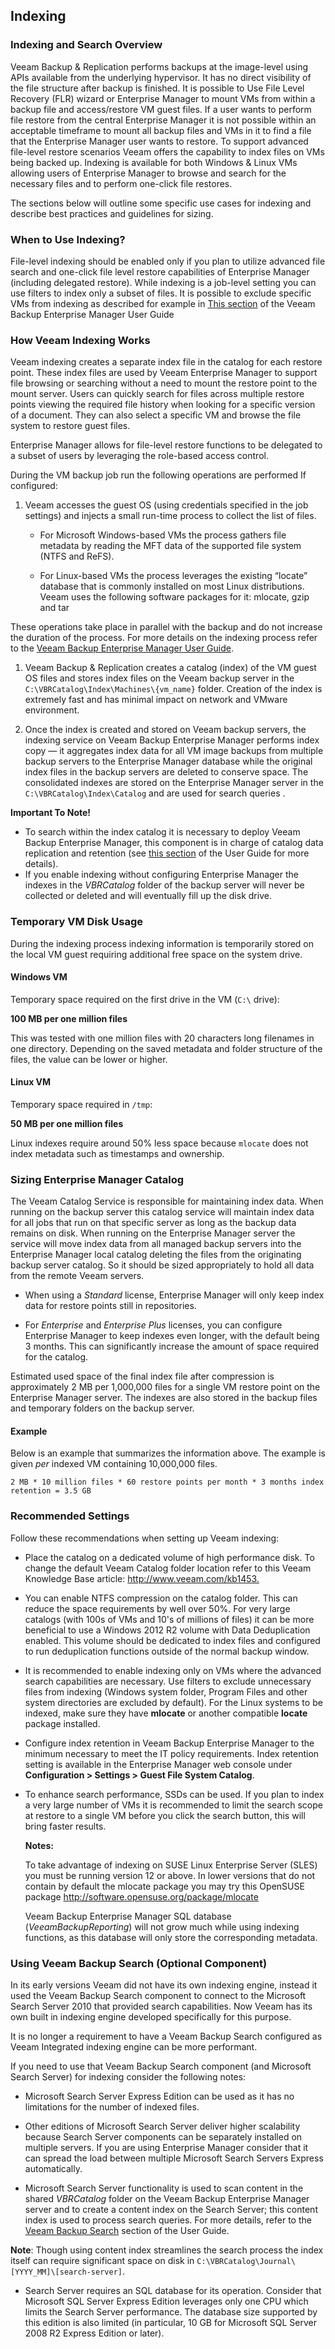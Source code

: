 <!--- This was last Changed 03-05-17 by PS --->
## Indexing

### Indexing and Search Overview

Veeam Backup & Replication performs backups at the image-level using
APIs available from the underlying hypervisor. It has no direct
visibility of the file structure after backup is finished. It
is possible to Use File Level Recovery (FLR) wizard or Enterprise Manager to mount VMs from
within a backup file and access/restore VM guest files.
If a user wants to perform file restore from the central Enterprise
Manager it is not possible within an acceptable timeframe to mount all
backup files and VMs in it to find a file that the Enterprise Manager
user wants to restore.
To support advanced file-level restore scenarios Veeam offers the
capability to index files on VMs being backed up. Indexing is available
for both Windows & Linux VMs allowing users of Enterprise Manager to browse and search for the necessary files and to perform one-click file restores.

The sections below will outline some specific use cases for indexing and describe best practices and
guidelines for sizing.


### When to Use Indexing?

File-level indexing should be enabled only if you plan to utilize
advanced file search and one-click file level restore capabilities of
Enterprise Manager (including delegated restore). While
indexing is a job-level setting you can use filters to index only a
subset of files. It is possible to exclude specific VMs from
indexing as described for example in [This section](https://helpcenter.veeam.com/backup/em/indexing_hiw.html)
of the Veeam Backup Enterprise Manager User Guide

### How Veeam Indexing Works

Veeam indexing creates a separate index file in the catalog for each restore point.
These index files are used by Veeam Enterprise Manager to support
file browsing or searching without a need to mount the restore point to
the mount server. Users can quickly search for files across
multiple restore points viewing the required file history when looking for
a specific version of a document. They can also select a specific VM and
browse the file system to restore guest files.

Enterprise Manager allows for file-level restore
functions to be delegated to a subset of users by leveraging the
role-based access control.

During the VM backup job run the following operations are performed If configured:

1.  Veeam accesses the guest OS (using credentials specified in the
    job settings) and injects a small run-time process to collect the
    list of files.

    -   For Microsoft Windows-based VMs the process gathers file
        metadata by reading the MFT data of the supported file system
        (NTFS and ReFS).

    -   For Linux-based VMs the process leverages the existing “locate”
        database that is commonly installed on most Linux distributions. Veeam uses the following software packages for it: mlocate, gzip and tar

These operations take place in parallel with the backup and do not
increase the duration of the process. For more details on the indexing
process refer to the [Veeam Backup Enterprise Manager User Guide](https://helpcenter.veeam.com/docs/backup/em/introduction.html?ver=95).

1.  Veeam Backup & Replication creates a catalog (index) of the VM guest
    OS files and stores index files on the Veeam backup server in the
    `C:\VBRCatalog\Index\Machines\{vm_name}` folder. Creation of the index
    is extremely fast and has minimal impact on network and
    VMware environment.

2.  Once the index is created and stored on Veeam backup servers, the
    indexing service on Veeam Backup Enterprise Manager performs index
    copy — it aggregates index data for all VM image backups from
    multiple backup servers to the Enterprise Manager database while the original index files in the backup servers are deleted to conserve space.
    The consolidated indexes are stored on the Enterprise Manager server in the `C:\VBRCatalog\Index\Catalog` and are used for search queries .


**Important To Note!**
- To search within the index catalog it is necessary to
deploy Veeam Backup Enterprise Manager, this component is in charge
of catalog data replication and retention (see [this section](https://helpcenter.veeam.com/docs/backup/em/veeam_backup_catalog.html?ver=95) of the User Guide for more details).
- If you enable indexing without configuring Enterprise Manager the indexes in the *VBRCatalog* folder of the backup server will never be collected or deleted and will eventually fill up the disk drive.


### Temporary VM Disk Usage

During the indexing process indexing information is
temporarily stored on the local VM guest requiring additional free
space on the system drive.

#### Windows VM
Temporary space required on the first drive in the VM (`С:\` drive):

**100 MB per one million files**

This was tested with one million
files with 20 characters long filenames in one directory. Depending on the saved
metadata and folder structure of the files, the value can be lower or
higher.

#### Linux VM
Temporary space required in `/tmp`:

**50 MB per one million files**

Linux indexes require
around 50% less space because `mlocate` does not index
metadata such as timestamps and ownership.

### Sizing Enterprise Manager Catalog

The Veeam Catalog Service is responsible for maintaining index data.
When running on the backup server this catalog service will
maintain index data for all jobs that run on that specific server as
long as the backup data remains on disk. When running on the Enterprise
Manager server the service will move index data from all managed
backup servers into the Enterprise Manager local catalog deleting the files from the originating backup server catalog. So it should be sized
appropriately to hold all data from the remote Veeam servers.

-   When using a *Standard* license, Enterprise Manager will only keep
    index data for restore points still in repositories.

-   For *Enterprise* and *Enterprise Plus* licenses, you can configure
    Enterprise Manager to keep indexes even longer, with the default
    being 3 months. This can significantly increase the amount of space
    required for the catalog.

Estimated used space of the final index file after compression is
approximately 2 MB per 1,000,000 files for a single VM restore point
on the Enterprise Manager server. The indexes are also stored
in the backup files and temporary folders on the backup server.

#### Example
Below is an example that summarizes the information above. The example
is given _per_ indexed VM containing 10,000,000 files.

`2 MB * 10 million files * 60 restore
points per month * 3 months index retention = 3.5 GB`

### Recommended Settings

Follow these recommendations when setting up Veeam indexing:

-   Place the catalog on a dedicated volume of high performance disk. To
    change the default Veeam Catalog folder location refer to this
    Veeam Knowledge Base article: <http://www.veeam.com/kb1453.>

-   You can enable NTFS compression on the catalog folder. This can reduce the space requirements by well
    over 50%. For very large catalogs (with 100s of VMs and
    10's of millions of files) it can be more beneficial to use a
    Windows 2012 R2 volume with Data Deduplication enabled. This volume
    should be dedicated to index files and configured to run
    deduplication functions outside of the normal backup window.

-   It is recommended to enable indexing only on VMs where the advanced
    search capabilities are necessary. Use filters to exclude
    unnecessary files from indexing (Windows system folder, Program
    Files and other system directories are excluded by default). For the
    Linux systems to be indexed, make sure they have **mlocate** or
    another compatible **locate** package installed.

-   Configure index retention in Veeam Backup Enterprise Manager to the
    minimum necessary to meet the IT policy requirements. Index
    retention setting is available in the Enterprise Manager web console
    under **Configuration &gt; Settings &gt; Guest File System
    Catalog**.



-   To enhance search performance, SSDs can be used. If you plan to
    index a very large number of VMs it is recommended to limit the
    search scope at restore to a single VM before you click the search
    button, this will bring faster results.

    **Notes:**

    To take advantage of indexing on SUSE Linux Enterprise Server (SLES) you must be running version 12 or above. In lower versions that do not contain by default the mlocate package you may try this OpenSUSE package
    http://software.opensuse.org/package/mlocate

    Veeam Backup Enterprise Manager SQL database
    (*VeeamBackupReporting*) will not grow much while using indexing
    functions, as this database will only store the corresponding metadata.


### Using Veeam Backup Search (Optional Component)

In its early versions Veeam did not have its own indexing engine,
instead it used the Veeam Backup Search component to connect to the
Microsoft Search Server 2010 that provided search capabilities. Now Veeam has its own built in indexing engine developed specifically for this purpose.

 It is no longer a requirement to have a Veeam Backup Search configured as Veeam Integrated indexing engine can be more performant.

If you need to use that Veeam Backup Search component (and Microsoft Search Server) for indexing consider the following notes:

-   Microsoft Search Server Express Edition can be used as it has no
    limitations for the number of indexed files.

-   Other editions of Microsoft Search Server deliver higher
    scalability because Search Server components can be separately
    installed on multiple servers. If you are using Enterprise Manager  consider that it can spread the load between multiple Microsoft Search Servers Express automatically.

-   Microsoft Search Server functionality is used to scan content in the
    shared *VBRCatalog* folder on the Veeam Backup Enterprise Manager
    server and to create a content index on the Search Server; this
    content index is used to process search queries. For more details,
    refer to the [Veeam Backup   Search](https://helpcenter.veeam.com/docs/backup/em/em_appendix_b_install_search.html?ver=95)
    section of the User Guide.

**Note**: Though using content index streamlines the search process the
index itself can require significant space on disk in
`C:\VBRCatalog\Journal\[YYYY_MM]\[search-server]`.

-   Search Server requires an SQL database for its operation. Consider
    that Microsoft SQL Server Express Edition leverages only one CPU
    which limits the Search Server performance. The database
    size supported by this edition is also limited (in particular, 10 GB
    for Microsoft SQL Server 2008 R2 Express Edition or later).
